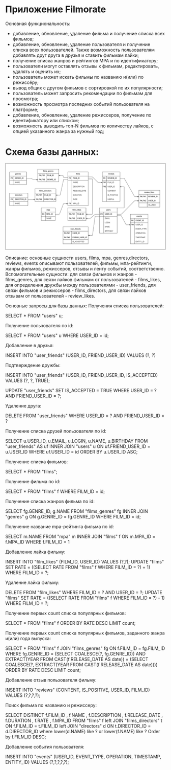 # Приложение Filmorate
Основная функциональность:
- добавление, обновление, удаление фильма и получение списка всех фильмов;
- добавление, обновление, удаление пользователя и получение списка всех пользователей. Также возможность 
пользователям добавлять друг друга в друзья и ставить фильмам лайки;
- получение списка жанров и рейтингов MPA и по идентификатору;
- пользователи могут оставлять отзывы к фильмам, редактировать, удалять и оценить их;
- пользователь может искать фильмы по названию и(или) по режиссёру;
- вывод общих с другом фильмов с сортировкой по их популярности;
- пользователь может запросить рекомендации по фильмам для просмотра;
- возможность просмотра последних событий пользователя на платформе;
- добавление, обновление, удаление режиссеров, получение по идентификатору или списком;
- возможность выводить топ-N фильмов по количеству лайков, с опцией указанного жанра за нужный год;

# Схема базы данных:
![Alt text](src/main/resources/static/Filmorate.png "Схема базы данных")

Описание: основные сущности users, films, mpa, genres,directors, reviews, events описывают пользователей, фильмы,
мпа-рейтинги, жанры фильмов, режиссеров, отзывы и ленту событий, соответственно. Вспомогательные сущности:
для связи фильмов и жанров - films_genres, для связи лайков фильмам от пользователей - films_likes,
для определения дружбы между пользователями - user_friends, для связи фильмов и режиссеров - films_directors, для связи
лайков отзывам от пользователей - review_likes.

Основные запросы для базы данных:
Получения списка пользователей:

SELECT * FROM "users" u;

Получение пользователя по id:

SELECT * FROM "users" u WHERE USER_ID = id;

Добавление в друзья:

INSERT INTO "user_friends" (USER_ID, FRIEND_USER_ID) VALUES (?, ?)

Подтверждение дружбы:

INSERT INTO "user_friends" (USER_ID, FRIEND_USER_ID, IS_ACCEPTED) VALUES (?, ?, TRUE);

UPDATE "user_friends" SET IS_ACCEPTED = TRUE WHERE USER_ID = ? AND FRIEND_USER_ID = ?;

Удаление друга:

DELETE FROM "user_friends"  WHERE USER_ID  = ? AND FRIEND_USER_ID = ?

Получение списка друзей пользователя по id: 

SELECT u.USER_ID, u.EMAIL, u.LOGIN, u.NAME, u.BIRTHDAY FROM "user_friends" AS uf
INNER JOIN "users" u ON uf.FRIEND_USER_ID = u.USER_ID
WHERE uf.USER_ID = id ORDER BY u.USER_ID ASC;

Получение списка фильмов:

SELECT * FROM "films";

Получение фильма по id:

SELECT * FROM "films" f WHERE FILM_ID = id;

Получение списка жанров фильма по id:

SELECT fg.GENRE_ID, g.NAME  FROM "films_genres" fg
INNER JOIN "genres" g ON g.GENRE_ID = fg.GENRE_ID
WHERE FILM_ID = id;

Получение название mpa-рейтинга фильма по id:

SELECT m.NAME FROM "mpa" m
INNER JOIN "films" f ON m.MPA_ID = f.MPA_ID
WHERE f.FILM_ID = 1

Добавление лайка фильму:

INSERT INTO "film_likes" (FILM_ID, USER_ID) VALUES (?,?);
UPDATE "films" SET RATE = ((SELECT RATE FROM "films" f WHERE FILM_ID = ?) + 1) WHERE FILM_ID = ?;

Удаление лайка фильму:

DELETE FROM "film_likes" WHERE FILM_ID = ? AND USER_ID = ?;
UPDATE "films" SET RATE = ((SELECT RATE FROM "films" f WHERE FILM_ID = ?) - 1) WHERE FILM_ID = ?;

Получение первых count списка популярных фильмов: 

SELECT * FROM "films" f ORDER BY RATE DESC LIMIT count;

Получение первых count списка популярных фильмов, заданного жанра и(или) года выпуска:

SELECT * FROM "films" f 
JOIN "films_genres" fg ON f.FILM_ID = fg.FILM_ID
WHERE fg.GENRE_ID = (SELECT COALESCE(?, fg.GENRE_ID))
AND EXTRACT(YEAR FROM CAST(f.RELEASE_DATE AS date)) 
= (SELECT COALESCE(?, EXTRACT(YEAR FROM CAST(f.RELEASE_DATE AS date))))
ORDER BY RATE DESC LIMIT count;

Добавление отзыв пользователя фильму:

INSERT INTO "reviews" (CONTENT, IS_POSITIVE, USER_ID, FILM_ID) VALUES (?,?,?,?);

Поиск фильма по названию и режиссеру:

SELECT  DISTINCT f.FILM_ID , f.NAME , f.DESCRIPTION , f.RELEASE_DATE , f.DURATION , f.RATE , f.MPA_ID FROM "films" f
left JOIN "films_directors" t ON f.FILM_ID = t.FILM_ID
left JOIN "directors" d ON t.DIRECTOR_ID  = d.DIRECTOR_ID
where lower(d.NAME) like ? or lower(f.NAME) like ? Order by f.FILM_ID DESC;

Добавление события пользователя:

INSERT INTO "events" (USER_ID, EVENT_TYPE, OPERATION, TIMESTAMP, ENTITY_ID) VALUES (?,?,?,?,?);